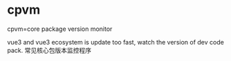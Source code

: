# cpvm
cpvm=core package version monitor

vue3 and vue3 ecosystem is update too fast, watch the version of dev code pack.
常见核心包版本监控程序
